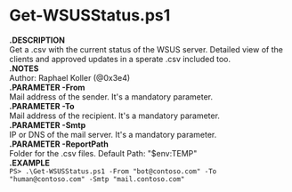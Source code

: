 # Get-WSUSStatus.ps1

**.DESCRIPTION**  
Get a .csv with the current status of the WSUS server. Detailed view of the clients and approved updates in a sperate .csv included too.  
**.NOTES**  
Author: Raphael Koller (@0x3e4)  
**.PARAMETER -From**  
Mail address of the sender. It's a mandatory parameter.  
**.PARAMETER -To**  
Mail address of the recipient. It's a mandatory parameter.  
**.PARAMETER -Smtp**  
IP or DNS of the mail server. It's a mandatory parameter.  
**.PARAMETER -ReportPath**  
Folder for the .csv files. Default Path: "$env:TEMP"  
**.EXAMPLE**  
```PS> .\Get-WSUSStatus.ps1 -From "bot@contoso.com" -To "human@contoso.com" -Smtp "mail.contoso.com"```
